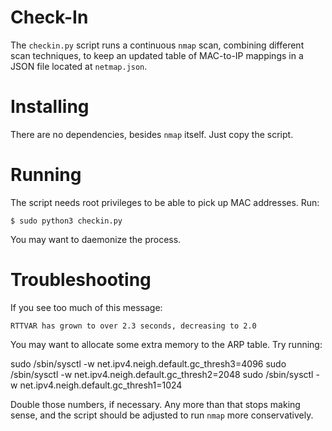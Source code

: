 # Check-In

The `checkin.py` script runs a continuous `nmap` scan, combining different
scan techniques, to keep an updated table of MAC-to-IP mappings in a JSON file
located at `netmap.json`.

# Installing

There are no dependencies, besides `nmap` itself. Just copy the script.

# Running

The script needs root privileges to be able to pick up MAC addresses. Run:

    $ sudo python3 checkin.py

You may want to daemonize the process.

# Troubleshooting

If you see too much of this message:

    RTTVAR has grown to over 2.3 seconds, decreasing to 2.0

You may want to allocate some extra memory to the ARP table. Try running:

  sudo /sbin/sysctl -w net.ipv4.neigh.default.gc_thresh3=4096
  sudo /sbin/sysctl -w net.ipv4.neigh.default.gc_thresh2=2048
  sudo /sbin/sysctl -w net.ipv4.neigh.default.gc_thresh1=1024

Double those numbers, if necessary. Any more than that stops making sense, and
the script should be adjusted to run `nmap` more conservatively.
